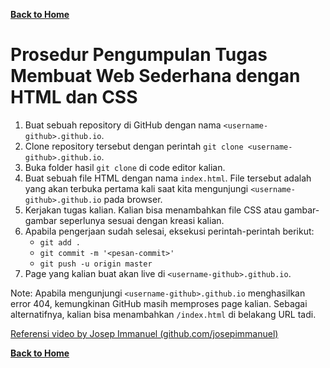 [**Back to Home**](./../README.md)

# Prosedur Pengumpulan Tugas Membuat Web Sederhana dengan HTML dan CSS

1. Buat sebuah repository di GitHub dengan nama `<username-github>.github.io`.
2. Clone repository tersebut dengan perintah `git clone <username-github>.github.io`.
3. Buka folder hasil `git clone` di code editor kalian.
4. Buat sebuah file HTML dengan nama `index.html`. File tersebut adalah yang akan terbuka pertama kali saat kita mengunjungi `<username-github>.github.io` pada browser.
5. Kerjakan tugas kalian. Kalian bisa menambahkan file CSS atau gambar-gambar seperlunya sesuai dengan kreasi kalian.
6. Apabila pengerjaan sudah selesai, eksekusi perintah-perintah berikut:
   - `git add .`
   - `git commit -m '<pesan-commit>'`
   - `git push -u origin master`
7. Page yang kalian buat akan live di `<username-github>.github.io`.

Note: Apabila mengunjungi `<username-github>.github.io` menghasilkan error 404, kemungkinan GitHub masih memproses page kalian. Sebagai alternatifnya, kalian bisa menambahkan `/index.html` di belakang URL tadi.

[Referensi video by Josep Immanuel (github.com/josepimmanuel)](https://www.loom.com/share/98a25b0950684297bc8d65463bb6d5cb)

[**Back to Home**](./../README.md)
